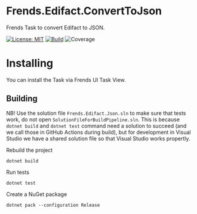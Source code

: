 # Frends.Edifact.ConvertToJson
Frends Task to convert Edifact to JSON.

[![License: MIT](https://img.shields.io/badge/License-MIT-green.svg)](https://opensource.org/licenses/MIT) 
[![Build](https://github.com/FrendsPlatform/Frends.Edifact/actions/workflows/Frends.Edifact.ConvertToJson_main.yml/badge.svg)](https://github.com/FrendsPlatform/Frends.Edifact/actions)
![Coverage](https://app-github-custom-badges.azurewebsites.net/Badge?key=FrendsPlatform/Frends.Edifact/Frends.Edifact.ConvertToJson|main)

# Installing

You can install the Task via Frends UI Task View.

## Building

NB! Use the solution file `Frends.Edifact.Json.sln` to make sure that tests work, do not open `SolutionFileForBuildPipeline.sln`. This is because `dotnet build` and `dotnet test` command need a solution to succeed (and we call those in GitHub Actions during build), but for development in Visual Studio we have a shared solution file so that Visual Studio works propertly. 

Rebuild the project

`dotnet build`

Run tests
 
`dotnet test`


Create a NuGet package

`dotnet pack --configuration Release`